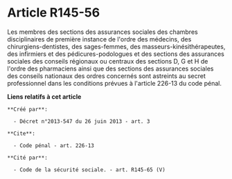 # Article R145-56

Les membres des sections des assurances sociales des chambres disciplinaires de première instance de l'ordre des médecins,
des chirurgiens-dentistes, des sages-femmes, des masseurs-kinésithérapeutes, des infirmiers et des pédicures-podologues et
des sections des assurances sociales des conseils régionaux ou centraux des sections D, G et H de l'ordre des pharmaciens
ainsi que des sections des assurances sociales des conseils nationaux des ordres concernés sont astreints au secret
professionnel dans les conditions prévues à l'article 226-13 du code pénal.

**Liens relatifs à cet article**

	**Créé par**:

	  - Décret n°2013-547 du 26 juin 2013 - art. 3

	**Cite**:

	  - Code pénal - art. 226-13

	**Cité par**:

	  - Code de la sécurité sociale. - art. R145-65 (V)
